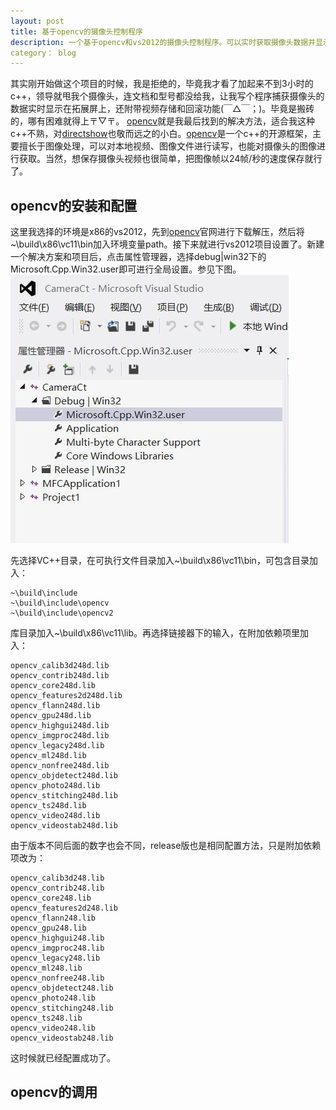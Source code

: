 ```yaml
---
layout: post
title: 基于opencv的摄像头控制程序
description: 一个基于opencv和vs2012的摄像头控制程序。可以实时获取摄像头数据并显示，通过配置文件设置是否保存视频到本地和设置保存回滚周期。
category： blog
---
```


其实刚开始做这个项目的时候，我是拒绝的，毕竟我才看了加起来不到3小时的c++，领导就甩我个摄像头，连文档和型号都没给我，让我写个程序捕获摄像头的数据实时显示在拓展屏上，还附带视频存储和回滚功能(￣△￣；)。毕竟是搬砖的，哪有困难就得上〒▽〒。 
[opencv][]就是我最后找到的解决方法，适合我这种c++不熟，对[directshow][]也敬而远之的小白。[opencv][]是一个c++的开源框架，主要擅长于图像处理，可以对本地视频、图像文件进行读写，也能对摄像头的图像进行获取。当然，想保存摄像头视频也很简单，把图像帧以24帧/秒的速度保存就行了。

## opencv的安装和配置
这里我选择的环境是x86的vs2012，先到[opencv][]官网进行下载解压，然后将~\build\x86\vc11\bin加入环境变量path。接下来就进行vs2012项目设置了。新建一个解决方案和项目后，点击属性管理器，选择debug|win32下的Microsoft.Cpp.Win32.user即可进行全局设置。参见下图。
![vsUserSetting](/images/camera-control/vsUserSetting.jpg)

先选择VC++目录，在可执行文件目录加入~\build\x86\vc11\bin，可包含目录加入：

	~\build\include
	~\build\include\opencv
	~\build\include\opencv2

库目录加入~\build\x86\vc11\lib。再选择链接器下的输入，在附加依赖项里加入：

	opencv_calib3d248d.lib
	opencv_contrib248d.lib
	opencv_core248d.lib
	opencv_features2d248d.lib
	opencv_flann248d.lib
	opencv_gpu248d.lib
	opencv_highgui248d.lib
	opencv_imgproc248d.lib
	opencv_legacy248d.lib
	opencv_ml248d.lib
	opencv_nonfree248d.lib
	opencv_objdetect248d.lib
	opencv_photo248d.lib
	opencv_stitching248d.lib
	opencv_ts248d.lib
	opencv_video248d.lib
	opencv_videostab248d.lib

由于版本不同后面的数字也会不同，release版也是相同配置方法，只是附加依赖项改为：
	
	opencv_calib3d248.lib
	opencv_contrib248.lib
	opencv_core248.lib
	opencv_features2d248.lib
	opencv_flann248.lib
	opencv_gpu248.lib
	opencv_highgui248.lib
	opencv_imgproc248.lib
	opencv_legacy248.lib
	opencv_ml248.lib
	opencv_nonfree248.lib
	opencv_objdetect248.lib
	opencv_photo248.lib
	opencv_stitching248.lib
	opencv_ts248.lib
	opencv_video248.lib
	opencv_videostab248.lib

这时候就已经配置成功了。

## opencv的调用


[opencv]: http://opencv.org/ "opencv"
[directshow]: https://msdn.microsoft.com/en-us/library/dd375454(VS.85).aspx "directshow"